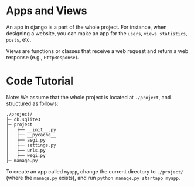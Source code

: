 # Apps and Views

An app in django is a part of the whole project. For instance, when designing a website, you can make an app for the `users`, `views statistics`, `posts`, etc. 

Views are functions or classes that receive a web request and return a web response (e.g., `HttpResponse`).

# Code Tutorial

Note: We assume that the whole project is located at `./project`, and structured as follows:

```
./project/
├─ db.sqlite3
├─ project
│   ├── __init__.py
│   ├── __pycache__
│   ├── asgi.py
│   ├── settings.py
│   ├── urls.py
│   ├── wsgi.py
├─ manage.py
```

To create an app called `myapp`, change the current directory to `./project/` (where the `manage.py` exists), and run `python manage.py startapp myapp`.
